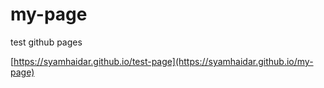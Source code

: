 # my-page

test github pages

[https://syamhaidar.github.io/test-page](https://syamhaidar.github.io/my-page)
